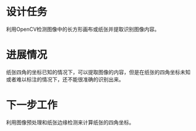 # 设计任务    
利用OpenCV检测图像中的长方形画布或纸张并提取识别图像内容。
# 进展情况    
纸张四角的坐标已知的情况下，可以提取图像的内容，但是在纸张的四角坐标未知或者难以标注的情况下，还不能很准确的识别出来。
# 下一步工作   
利用图像预处理和纸张边缘检测来计算纸张的四角坐标。